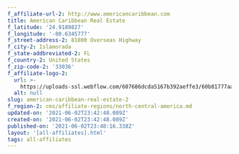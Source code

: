 ```yaml
---
f_affiliate-url-2: http://www.americancaribbean.com
title: American Caribbean Real Estate
f_latitude: '24.9189827'
f_longitude: '-80.6345777'
f_street-address-2: 81800 Overseas Highway­
f_city-2: Islamorada­
f_state-addbreviated-2: FL­
f_country-2: United States
f_zip-code-2: '33036'
f_affiliate-logo-2:
  url: >-
    https://uploads-ssl.webflow.com/607686dcda5167b392aeffe3/60b81777aa63a748edafab4f_60785a59cacc7f1cb98fe715_content_AmericanCaribbean.jpeg
  alt: null
slug: american-caribbean-real-estate-2
f_region-2: cms/affiliate-regions/north-central-america.md
updated-on: '2021-06-02T23:42:48.089Z'
created-on: '2021-06-02T23:42:48.089Z'
published-on: '2021-06-02T23:48:16.338Z'
layout: '[all-affiliates].html'
tags: all-affiliates
---
```



